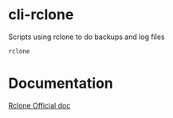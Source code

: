 # cli-rclone
Scripts using rclone to do backups and log files

```bash
rclone
```

# Documentation

[Rclone Official doc](https://rclone.org/docs/)
